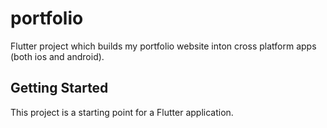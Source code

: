 # portfolio

Flutter project which builds my portfolio website inton cross platform apps (both ios and android).

## Getting Started

This project is a starting point for a Flutter application.



